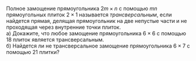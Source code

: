 Полное замощение прямоугольника $2m\times n$  с помощью $mn$ прямоугольных плиток 
$2\times 1$ называется $\textit{трансверсальным}$, если найдется прямая, делящая прямоугольник на две непустые части и не проходящая через внутренние точки плиток.
<br/>
а)	Докажите, что любое замощение прямоугольника $6\times 6$ с помощью 18 плиток является трансверсальным.
<br/>
б)	Найдется ли не трансверсальное замощение прямоугольника $6\times 7$ с помощью 21 плитки?